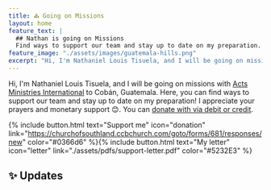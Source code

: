 ```yaml
---
title: ⛪ Going on Missions
layout: home
feature_text: |
  ## Nathan is going on Missions
  Find ways to support our team and stay up to date on my preparation.
feature_image: "./assets/images/guatemala-hills.png"
excerpt: "Hi, I'm Nathaniel Louis Tisuela, and I will be going on missions with [Acts Ministries International](https://amichurches.com/) to Cobán, Guatemala."
---
```


Hi, I'm Nathaniel Louis Tisuela, and I will be going on missions with [Acts Ministries International](https://amichurches.com/) to Cobán, Guatemala. 
Here, you can find ways to support our team and stay up to date on my preparation! I appreciate your prayers and monetary support 😊. You can [donate with via debit or credit](https://churchofsouthland.ccbchurch.com/goto/forms/681/responses/new). 

{% include button.html text="Support me" icon="donation" link="https://churchofsouthland.ccbchurch.com/goto/forms/681/responses/new" color="#0366d6" %}{% include button.html text="My letter" icon="letter" link="./assets/pdfs/support-letter.pdf" color="#5232E3" %}



## ✨ Updates

